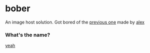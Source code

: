 # bober
An image host solution.
Got bored of the [previous one](https://github.com/MrExplode/ImageShelter) made by [alex](https://github.com/ahornyai)

### What's the name?
[yeah](https://cdn.sunstorm.rocks/files/bober.webm)